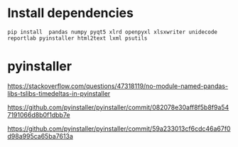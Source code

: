 # Install dependencies
```
pip install  pandas numpy pyqt5 xlrd openpyxl xlsxwriter unidecode reportlab pyinstaller html2text lxml psutils
```

# pyinstaller
https://stackoverflow.com/questions/47318119/no-module-named-pandas-libs-tslibs-timedeltas-in-pyinstaller

https://github.com/pyinstaller/pyinstaller/commit/082078e30aff8f5b8f9a547191066d8b0f1dbb7e

https://github.com/pyinstaller/pyinstaller/commit/59a233013cf6cdc46a67f0d98a995ca65ba7613a

